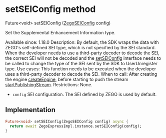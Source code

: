 


# setSEIConfig method








Future&lt;void> setSEIConfig
([ZegoSEIConfig](../../zego_uikit_prebuilt_live_audio_room/ZegoSEIConfig-class.md) config)





<p>Set the Supplemental Enhancement Information type.</p>
<p>Available since: 1.18.0
Description: By default, the SDK wraps the data with ZEGO's self-defined SEI type, which is not specified by the SEI standard. When the developer needs to use a third-party decoder to decode the SEI, the correct SEI will not be decoded and the <a href="../../zego_uikit_prebuilt_live_audio_room/ZegoExpressEnginePublisher/setSEIConfig.md">setSEIConfig</a> interface needs to be called to change the type of the SEI sent by the SDK to UserUnregister type.
Use cases: This function needs to be executed when the developer uses a third-party decoder to decode the SEI.
When to call: After creating the engine <a class="deprecated" href="../../zego_uikit_prebuilt_live_audio_room/ZegoExpressEngine/createEngine.md">createEngine</a>, before starting to push the stream <a href="../../zego_uikit_prebuilt_live_audio_room/ZegoExpressEnginePublisher/startPublishingStream.md">startPublishingStream</a>.
Restrictions: None.</p>
<ul>
<li><code>config</code> SEI configuration. The SEI defined by ZEGO is used by default.</li>
</ul>



## Implementation

```dart
Future<void> setSEIConfig(ZegoSEIConfig config) async {
  return await ZegoExpressImpl.instance.setSEIConfig(config);
}
```







